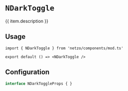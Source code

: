 <script setup>
import SectionDocsCards from '@theme/components/sections/SectionDocsCards.vue'
import en from '~/locales/en.js'
const item = en.components.find(({ uid }) => uid === 'darktoggle')
</script>

<div class="mb-5 w-75px h-75px"  :class="item.icon" />

# `NDarkToggle`

{{ item.description }}

## Usage

```tsx
import { NDarkToggle } from 'netzo/components/mod.ts'

export default () => <NDarkToggle />
```

## Configuration

```ts
interface NDarkToggleProps { }
```
